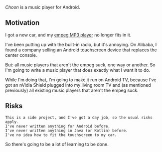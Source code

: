 *Choon* is a music player for Android.

## Motivation

I got a new car, and my [empeg MP3 player](https://en.wikipedia.org/wiki/Empeg_Car)
no longer fits in it.

I've been putting up with the built-in radio, but it's annoying. On Alibaba, I
found a company selling an Android touchscreen device that replaces the center console.

But: all music players that aren't the empeg suck, one way or another.
So I'm going to write a music player that does exactly what I want it to do.

While I'm doing that, I'm going to make it run on Android TV, because I've got
an nVidia Shield plugged into my living room TV and (as mentioned previously)
all existing music players that aren't the empeg suck.

## Risks

    This is a side project, and I've got a day job, so the usual risks apply.
    I've never written anything for Android before.
    I've never written anything in Java (or Kotlin) before.
    I've no idea how to fit the touchscreen to my car.

So there's going to be a lot of learning to be done.
